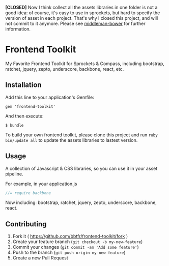 __[CLOSED]__ Now I think collect all the assets libraries in one folder is not a good idea: of course, it's easy to use in sprockets, but hard to specify the version of asset in each project. That's why I closed this project, and will not commit to it anymore.
Please see [middleman-bower](https://github.com/bbtfr/middleman-bower) for further information.

# Frontend Toolkit

My Favorite Frontend Toolkit for Sprockets & Compass, including bootstrap, ratchet, jquery, zepto, underscore, backbone, react, etc.

## Installation

Add this line to your application's Gemfile:

    gem 'frontend-toolkit'

And then execute:

    $ bundle

To build your own frontend toolkit, please clone this project and run `ruby bin/update all` to update the assets libraries to lastest version.

## Usage

A collection of Javascript & CSS libraries, so you can use it in your asset pipeline.

For example, in your application.js
```javascript
//= require backbone
```

Now including: bootstrap, ratchet, jquery, zepto, underscore, backbone, react.

## Contributing

1. Fork it ( https://github.com/bbtfr/frontend-toolkit/fork )
2. Create your feature branch (`git checkout -b my-new-feature`)
3. Commit your changes (`git commit -am 'Add some feature'`)
4. Push to the branch (`git push origin my-new-feature`)
5. Create a new Pull Request
